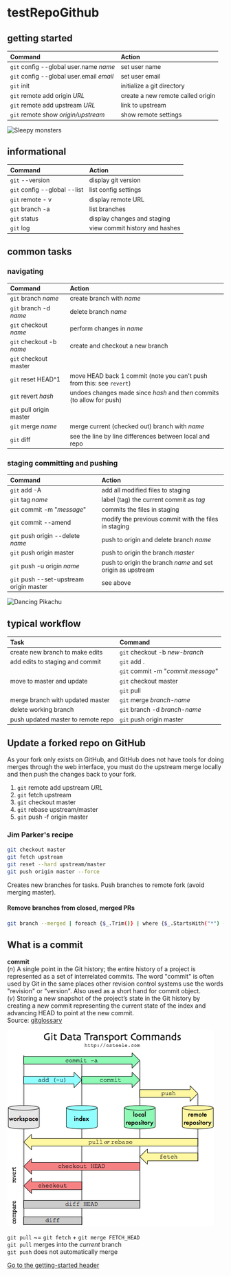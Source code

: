 # testRepoGithub

## getting started

| Command                                  | Action
| :--                                      | :--
|`git` config --global user.name *name*    |set user name
|`git` config --global user.email *email*  |set user email
|`git` init                                |initialize a git directory
|`git` remote add origin *URL*             |create a new remote called origin
|`git` remote add upstream *URL*           |link to upstream
|`git` remote show *origin/upstream*       |show remote settings

![Sleepy monsters](https://media1.tenor.com/images/5fc4f5e439339c094705157c1313df16/tenor.gif?itemid=14644166 "Sleepy girl from Monsters, Inc.")

## informational

| Command                       | Action
| :--                           | :--
|`git` --version                |display git version
|`git` config --global --list   |list config settings
|`git` remote - v               |display remote URL
|`git` branch -a                |list branches
|`git` status                   |display changes and staging
|`git` log                      |view commit history and hashes

## common tasks

### navigating

| Command                       | Action
| :--                           | :--
|`git` branch *name*            |create branch with *name*
|`git` branch -d *name*         |delete branch *name*
|`git` checkout *name*          |perform changes in *name*
|`git` checkout -b *name*       |create and checkout a new branch
|`git` checkout master          |
|`git` reset HEAD^1             |move HEAD back 1 commit (note you can't push from this: see `revert`)
|`git` revert *hash*            |undoes changes made since *hash* and _then_ commits (to allow for push)
|`git` pull origin master       |
|`git` merge *name*             |merge current (checked out) branch with *name*
|`git` diff                     |see the line by line differences between local and repo

### staging committing and pushing

| Command                           | Action
| :--                               | :--
|`git` add -A                       |add all modified files to staging
|`git` tag *name*                   |label (tag) the current commit as *tag*
|`git` commit -m "*message*"        |commits the files in staging
|`git` commit --amend               |modify the previous commit with the files in staging
|`git` push origin --delete *name*  |push to origin and delete branch *name*
|`git` push origin master           |push to origin the branch *master*
|`git` push -u origin *name*        |push to origin the branch *name* and set origin as upstream
|`git` push --set-upstream origin master  |see above

![Dancing Pikachu](https://media.tenor.com/images/61963600f685f92d0d7efb4eb4ea72c5/tenor.gif "Dancin' 'chu")

## typical workflow

| Task                                 | Command
| :--                                  | :--
|create new branch to make edits       |`git` checkout -b *new-branch*
|add edits to staging and commit       |`git` add .
|                                      |`git` commit -m "*commit message*"
|move to master and update             |`git` checkout master
|                                      |`git` pull
|merge branch with updated master      |`git` merge *branch-name*
|delete working branch                 |`git` branch -d *branch-name*
|push updated master to remote repo    |`git` push origin master

## Update a forked repo on GitHub

As your fork only exists on GitHub, and GitHub does not have tools for doing merges through the web interface, you must do the upstream merge locally and then push the changes back to your fork.

1. `git` remote add upstream *URL*
1. `git` fetch upstream
1. `git` checkout master
1. `git` rebase upstream/master
1. `git` push -f origin master

### Jim Parker's recipe

```bash
git checkout master
git fetch upstream
git reset --hard upstream/master
git push origin master --force
```

Creates new branches for tasks.
Push branches to remote fork (avoid merging master).

#### Remove branches from closed, merged PRs

```bash
git branch --merged | foreach {$_.Trim()} | where {$_.StartsWith("*") -eq $false -and $_.ToLower() -ne "master"} | foreach { write-host Remove branch $_; Invoke-Expression "git branch -d $_" | Out-Null; write-host "" }
```

## What is a commit

   **commit**  
   (*n*) A single point in the Git history; the entire history of a project is represented as a set of interrelated commits. The word "commit" is often used by Git in the same places other revision control systems use the words "revision" or "version". Also used as a short hand for commit object.  
   (*v*) Storing a new snapshot of the project’s state in the Git history by creating a new commit representing the current state of the index and advancing HEAD to point at the new commit.  
Source: [gitglossary][1]

[1]: https://git-scm.com/docs/gitglossary

![git commands conceptualization](git-commands.png)

`git pull` ~= `git fetch` + `git merge FETCH_HEAD`  
`git pull` merges into the _current_ branch  
`git push` does not automatically merge

[Go to the getting-started header](#getting-started)
